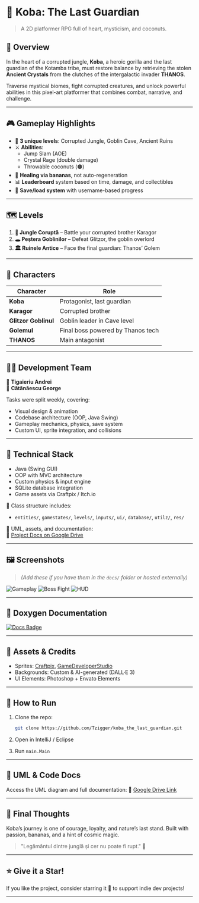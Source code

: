 # 🦍 Koba: The Last Guardian

> A 2D platformer RPG full of heart, mysticism, and coconuts.



## 📖 Overview

In the heart of a corrupted jungle, **Koba**, a heroic gorilla and the last guardian of the Kotamba tribe, must restore balance by retrieving the stolen **Ancient Crystals** from the clutches of the intergalactic invader **THANOS**.

Traverse mystical biomes, fight corrupted creatures, and unlock powerful abilities in this pixel-art platformer that combines combat, narrative, and challenge.

---

## 🎮 Gameplay Highlights

- 🌴 **3 unique levels**: Corrupted Jungle, Goblin Cave, Ancient Ruins  
- ⚔️ **Abilities**:
  - Jump Slam (AOE)
  - Crystal Rage (double damage)
  - Throwable coconuts (🟤)
- 🍌 **Healing via bananas**, not auto-regeneration
- 📊 **Leaderboard** system based on time, damage, and collectibles
- 💾 **Save/load system** with username-based progress

---

## 🗺️ Levels

1. **🌴 Jungle Coruptă** – Battle your corrupted brother Karagor  
2. **🕳️ Peștera Goblinilor** – Defeat Glitzor, the goblin overlord  
3. **🏛️ Ruinele Antice** – Face the final guardian: Thanos’ Golem

---

## 🧠 Characters

| Character            | Role                              |
|----------------------|-----------------------------------|
| **Koba**             | Protagonist, last guardian        |
| **Karagor**          | Corrupted brother                 |
| **Glitzor Goblinul** | Goblin leader in Cave level       |
| **Golemul**          | Final boss powered by Thanos tech |
| **THANOS**           | Main antagonist                   |

---

## 🧑‍💻 Development Team

👤 **Tigaieriu Andrei**  
👤 **Cătănăescu George**

Tasks were split weekly, covering:
- Visual design & animation
- Codebase architecture (OOP, Java Swing)
- Gameplay mechanics, physics, save system
- Custom UI, sprite integration, and collisions

---

## 🧱 Technical Stack

- Java (Swing GUI)
- OOP with MVC architecture
- Custom physics & input engine
- SQLite database integration
- Game assets via Craftpix / Itch.io

📂 Class structure includes:
- `entities/`, `gamestates/`, `levels/`, `inputs/`, `ui/`, `database/`, `utilz/`, `res/`

📄 UML, assets, and documentation:  
📎 [Project Docs on Google Drive](https://drive.google.com/drive/folders/1KB5-y9kJfX9jXa3ugrIJevg1a17LJZmq?usp=sharing)

---

## 🖼️ Screenshots

> *(Add these if you have them in the `docs/` folder or hosted externally)*

![Gameplay](docs/screenshots/jungle.png)
![Boss Fight](docs/screenshots/golem.png)
![HUD](docs/screenshots/hud.png)

---

## 🔗 Doxygen Documentation

[![Docs Badge](https://img.shields.io/badge/docs-doxygen-blue)](https://github.com/Tzigger/koba_the_last_guardian/tree/main/doxygen_docs)

---

## 🎨 Assets & Credits

- Sprites: [Craftpix](https://craftpix.net), [GameDeveloperStudio](https://gamedeveloperstudio.itch.io/gorilla)
- Backgrounds: Custom & AI-generated (DALL·E 3)
- UI Elements: Photoshop + Envato Elements

---

## 🚀 How to Run

1. Clone the repo:
   ```bash
   git clone https://github.com/Tzigger/koba_the_last_guardian.git
    ```

2. Open in IntelliJ / Eclipse
3. Run `main.Main`

---

## 🧪 UML & Code Docs

Access the UML diagram and full documentation:
📎 [Google Drive Link](https://drive.google.com/drive/folders/1KB5-y9kJfX9jXa3ugrIJevg1a17LJZmq?usp=sharing)

---

## 🏁 Final Thoughts

Koba’s journey is one of courage, loyalty, and nature’s last stand.
Built with passion, bananas, and a hint of cosmic magic.

> "Legământul dintre junglă și cer nu poate fi rupt." 🌌

---

## ⭐️ Give it a Star!

If you like the project, consider starring it 🌟 to support indie dev projects!


---
